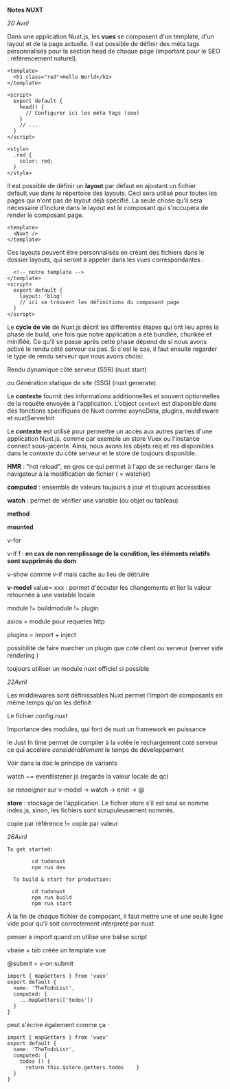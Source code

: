 **Notes NUXT**

*20 Avril*

Dans une application Nuxt.js, les **vues** se composent d'un template, d'un layout et de la page actuelle. Il est possible de définir des méta tags personnalisés pour la section head de chaque page (important pour le SEO : référencement naturel).

```
<template>
  <h1 class="red">Hello World</h1>
</template>

<script>
  export default {
    head() {
      // Configurer ici les méta tags (seo)
    }
    // ...
  }
</script>

<style>
  .red {
    color: red;
  }
</style>
```

Il est possible de définir un **layout** par défaut en ajoutant un fichier default.vue dans le répertoire des layouts. Ceci sera utilisé pour toutes les pages qui n'ont pas de layout déjà spécifié. La seule chose qu'il sera nécessaire d'inclure dans le layout est le composant <Nuxt /> qui s'occupera de render le composant page.
```
<template>
  <Nuxt />
</template>
```
Ces layouts peuvent être personnalisés en créant des fichiers dans le dossier layouts, qui seront à appeler dans les vues correspondantes :
```<template>
  <!-- notre template -->
</template>
<script>
  export default {
    layout: 'blog'
    // ici se trouvent les définitions du composant page
  }
</script>
```

Le **cycle de vie** de Nuxt.js décrit les différentes étapes qui ont lieu après la phase de build, une fois que notre application a été bundlée, chunkée et minifiée. Ce qu'il se passe après cette phase dépend de si nous avons activé le rendu côté serveur ou pas. Si c'est le cas, il faut ensuite regarder le type de rendu serveur que nous avons choisi:

Rendu dynamique côté serveur (SSR) (nuxt start)

ou Génération statique de site (SSG) (nuxt generate).

Le **contexte** fournit des informations additionnelles et souvent optionnelles de la requête envoyée à l'application. L'object ```context``` est disponible dans des fonctions spécifiques de Nuxt comme asyncData, plugins, middleware et nuxtServerInit

Le **contexte** est utilisé pour permettre un accès aux autres parties d'une application Nuxt.js, comme par exemple un store Vuex ou l'instance connect sous-jacente. Ainsi, nous avons les objets req et res disponibles dans le contexte du côté serveur et le store de toujours disponible. 

**HMR** : "hot reload", en gros ce qui permet à l'app de se recharger dans le navigateur à la modification de fichier ( = watcher)

**computed** : ensemble de valeurs toujours à jour et toujours accessibles

**watch** : permet de vérifier une variable (ou objet ou tableau)

**method**

**mounted** 

v-for 

v-if  **! : en cas de non remplissage de la condition, les éléments relatifs sont supprimés du dom**

v-show comme v-if mais cache au lieu de détruire

**v-model** value= xxx : permet d'écouter les changements et lier la valeur retournée à une variable locale

module != buildmodule != plugin

axios = module pour requetes http

plugins = import + inject

possibilité de faire marcher un plugin que coté client ou serveur (server side rendering )

toujours utiliser un module nuxt officiel si possible

*22Avril*

Les middlewares sont définissables
Nuxt permet l'import de composants en même temps qu'on les définit 

Le fichier config.nuxt 

Importance des modules, qui font de nuxt un framework en puissance

le Just In time permet de compiler à la volée le rechargement coté serveur ce qui accélère *considérablement* le temps de développement

Voir dans la doc le principe de variants

watch ~= eventlistener js (regarde la valeur locale de qc)

se renseigner sur v-model -> watch -> emit -> @

**store** : stockage de l'application. Le fichier store s'il est seul se nomme index.js, sinon, les fichiers sont scrupuleusement nommés.

copie par référence != copie par valeur

*26Avril*

```
To get started:

        cd todonuxt
        npm run dev

  To build & start for production:

        cd todonuxt
        npm run build
        npm run start
```

À la fin de chaque fichier de composant, il faut mettre une et une seule ligne vide pour qu'il soit correctement interprété par nuxt

penser à import quand on utilise une balise script

vbase + tab créée un template vue

@submit = v-on:submit

```
import { mapGetters } from 'vuex'
export default {
  name: 'TheTodoList',
  computed: {
    ...mapGetters(['todos'])
  }
}
```
peut s'écrire également comme ça : 
```
import { mapGetters } from 'vuex'
export default {
  name: 'TheTodoList',
  computed: {
    todos () {
      return this.$store.getters.todos    }
  }
}
```
